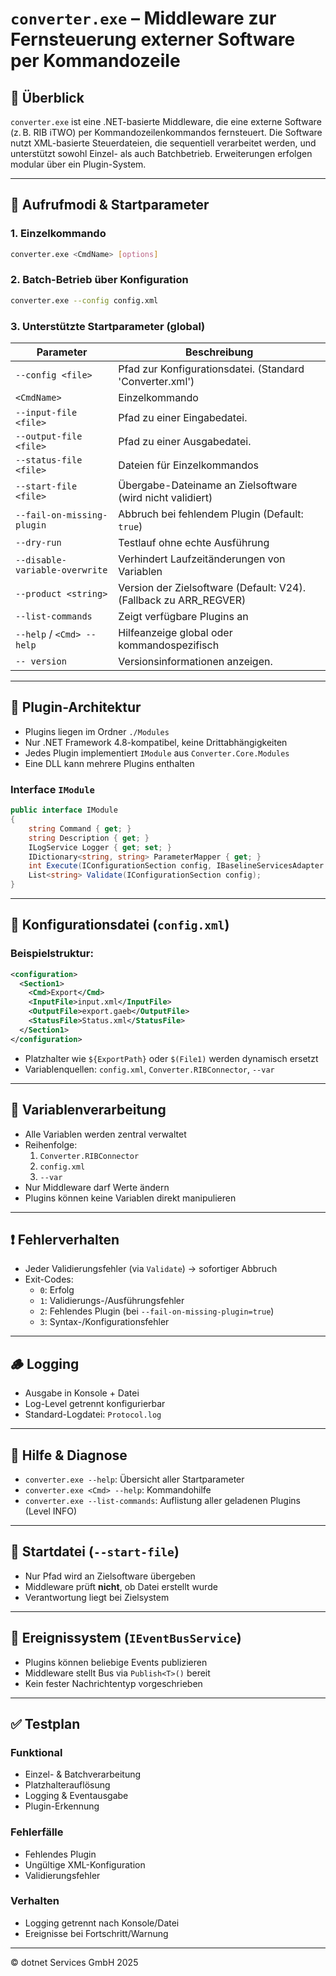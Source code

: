 
# `converter.exe` – Middleware zur Fernsteuerung externer Software per Kommandozeile

## 🧭 Überblick

`converter.exe` ist eine .NET-basierte Middleware, die eine externe Software (z. B. RIB iTWO) per Kommandozeilenkommandos fernsteuert. Die Software nutzt XML-basierte Steuerdateien, die sequentiell verarbeitet werden, und unterstützt sowohl Einzel- als auch Batchbetrieb. Erweiterungen erfolgen modular über ein Plugin-System.

---

## 🚀 Aufrufmodi & Startparameter

### 1. Einzelkommando
```bash
converter.exe <CmdName> [options]
```

### 2. Batch-Betrieb über Konfiguration
```bash
converter.exe --config config.xml
```

### 3. Unterstützte Startparameter (global)

| Parameter | Beschreibung |
|----------|--------------|
| `--config <file>` | Pfad zur Konfigurationsdatei. (Standard 'Converter.xml') |
| `<CmdName>` | Einzelkommando |
| `--input-file <file>` | Pfad zu einer Eingabedatei. |
| `--output-file <file>` | Pfad zu einer Ausgabedatei. |
| `--status-file <file>` | Dateien für Einzelkommandos |
| `--start-file <file>` | Übergabe-Dateiname an Zielsoftware (wird nicht validiert) |
| `--fail-on-missing-plugin` | Abbruch bei fehlendem Plugin (Default: `true`) |
| `--dry-run` | Testlauf ohne echte Ausführung |
| `--disable-variable-overwrite` | Verhindert Laufzeitänderungen von Variablen |
| `--product <string>` | Version der Zielsoftware (Default: V24). (Fallback zu ARR_REGVER) |
| `--list-commands` | Zeigt verfügbare Plugins an |
| `--help` / `<Cmd> --help` | Hilfeanzeige global oder kommandospezifisch |
| `-- version` | Versionsinformationen anzeigen. |

---

## 🔧 Plugin-Architektur

- Plugins liegen im Ordner `./Modules`
- Nur .NET Framework 4.8-kompatibel, keine Drittabhängigkeiten
- Jedes Plugin implementiert `IModule` aus `Converter.Core.Modules`
- Eine DLL kann mehrere Plugins enthalten

### Interface `IModule`
```csharp
public interface IModule
{
    string Command { get; }
    string Description { get; }
    ILogService Logger { get; set; }
    IDictionary<string, string> ParameterMapper { get; }
    int Execute(IConfigurationSection config, IBaselineServicesAdapter service, ILogService logger, IEventBusService eventBus);
    List<string> Validate(IConfigurationSection config);
}
```

---

## 🧾 Konfigurationsdatei (`config.xml`)

### Beispielstruktur:
```xml
<configuration>
  <Section1>
    <Cmd>Export</Cmd>
    <InputFile>input.xml</InputFile>
    <OutputFile>export.gaeb</OutputFile>
    <StatusFile>Status.xml</StatusFile>
  </Section1>
</configuration>
```

- Platzhalter wie `${ExportPath}` oder `$(File1)` werden dynamisch ersetzt
- Variablenquellen: `config.xml`, `Converter.RIBConnector`, `--var`

---

## 🧠 Variablenverarbeitung

- Alle Variablen werden zentral verwaltet
- Reihenfolge:
  1. `Converter.RIBConnector`
  2. `config.xml`
  3. `--var`
- Nur Middleware darf Werte ändern
- Plugins können keine Variablen direkt manipulieren

---

## ❗ Fehlerverhalten

- Jeder Validierungsfehler (via `Validate`) → sofortiger Abbruch
- Exit-Codes:
  - `0`: Erfolg
  - `1`: Validierungs-/Ausführungsfehler
  - `2`: Fehlendes Plugin (bei `--fail-on-missing-plugin=true`)
  - `3`: Syntax-/Konfigurationsfehler

---

## 🪵 Logging

- Ausgabe in Konsole + Datei
- Log-Level getrennt konfigurierbar
- Standard-Logdatei: `Protocol.log`

---

## 📘 Hilfe & Diagnose

- `converter.exe --help`: Übersicht aller Startparameter
- `converter.exe <Cmd> --help`: Kommandohilfe
- `converter.exe --list-commands`: Auflistung aller geladenen Plugins (Level INFO)

---

## 📂 Startdatei (`--start-file`)

- Nur Pfad wird an Zielsoftware übergeben
- Middleware prüft **nicht**, ob Datei erstellt wurde
- Verantwortung liegt bei Zielsystem

---

## 📡 Ereignissystem (`IEventBusService`)

- Plugins können beliebige Events publizieren
- Middleware stellt Bus via `Publish<T>()` bereit
- Kein fester Nachrichtentyp vorgeschrieben

---

## ✅ Testplan

### Funktional
- Einzel- & Batchverarbeitung
- Platzhalterauflösung
- Logging & Eventausgabe
- Plugin-Erkennung

### Fehlerfälle
- Fehlendes Plugin
- Ungültige XML-Konfiguration
- Validierungsfehler

### Verhalten
- Logging getrennt nach Konsole/Datei
- Ereignisse bei Fortschritt/Warnung

---

© dotnet Services GmbH 2025
